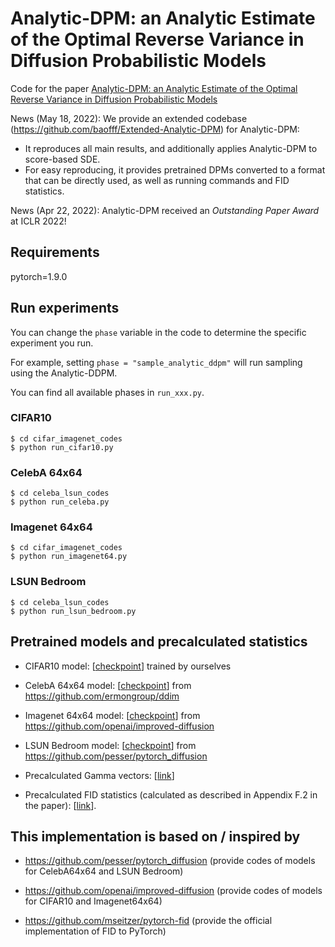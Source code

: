 # Analytic-DPM: an Analytic Estimate of the Optimal Reverse Variance in Diffusion Probabilistic Models

Code for the paper [Analytic-DPM: an Analytic Estimate of the Optimal Reverse Variance in Diffusion Probabilistic Models
](https://arxiv.org/abs/2201.06503)

News (May 18, 2022): We provide an extended codebase (https://github.com/baofff/Extended-Analytic-DPM) for Analytic-DPM:
* It reproduces all main results, and additionally applies Analytic-DPM to score-based SDE. 
* For easy reproducing, it provides pretrained DPMs converted to a format that can be directly used, as well as running commands and FID statistics.

News (Apr 22, 2022): Analytic-DPM received an *Outstanding Paper Award* at ICLR 2022!

## Requirements
pytorch=1.9.0

## Run experiments

You can change the `phase` variable in the code to determine the specific experiment you run. 

For example, setting `phase = "sample_analytic_ddpm"` will run sampling using the Analytic-DDPM.

You can find all available phases in `run_xxx.py`.


### CIFAR10
```
$ cd cifar_imagenet_codes
$ python run_cifar10.py
```

### CelebA 64x64
```
$ cd celeba_lsun_codes
$ python run_celeba.py
```

### Imagenet 64x64
```
$ cd cifar_imagenet_codes
$ python run_imagenet64.py
```

### LSUN Bedroom
```
$ cd celeba_lsun_codes
$ python run_lsun_bedroom.py
```

## Pretrained models and precalculated statistics

* CIFAR10 model: [[checkpoint](https://drive.google.com/file/d/1WyoUFDQeJUJblAT85Tc1ntbqklvqMP3J/view?usp=sharing)] trained by ourselves

* CelebA 64x64 model: [[checkpoint](https://drive.google.com/file/d/1R_H-fJYXSH79wfSKs9D-fuKQVan5L-GR/view?usp=sharing)] from https://github.com/ermongroup/ddim

* Imagenet 64x64 model: [[checkpoint](https://openaipublic.blob.core.windows.net/diffusion/march-2021/imagenet64_uncond_100M_1500K.pt)] from https://github.com/openai/improved-diffusion

* LSUN Bedroom model: [[checkpoint](https://heibox.uni-heidelberg.de/d/01207c3f6b8441779abf/)] from https://github.com/pesser/pytorch_diffusion

* Precalculated Gamma vectors: [[link](https://drive.google.com/file/d/1pnwxNFY-0P_IZaTVP1zNBxzKb3T1QeD7/view?usp=sharing)]

* Precalculated FID statistics (calculated as described in Appendix F.2 in the paper): [[link](https://drive.google.com/drive/folders/1aqSXiJSFRqtqHBAsgUw4puZcRqrqOoHx?usp=sharing)].

## This implementation is based on / inspired by

* https://github.com/pesser/pytorch_diffusion (provide codes of models for CelebA64x64 and LSUN Bedroom)

* https://github.com/openai/improved-diffusion (provide codes of models for CIFAR10 and Imagenet64x64)

* https://github.com/mseitzer/pytorch-fid (provide the official implementation of FID to PyTorch)
